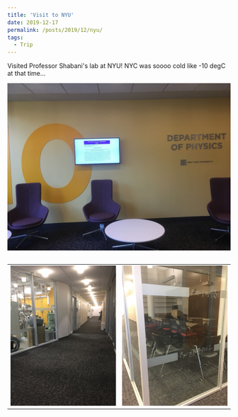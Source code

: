 ```yaml
---
title: 'Visit to NYU'
date: 2019-12-17
permalink: /posts/2019/12/nyu/
tags:
  - Trip
---
```

Visited Professor Shabani's lab at NYU! NYC was soooo cold like -10 degC at that time...

<img src="/images/2021-06-29-12-39-49.png" style="display: block; margin: auto;" />
<br>

<table border="0" cellspacing="0" cellpadding="0">
<tr>
<td><img src="/images/2021-06-29-12-40-47.png"></td>
<td><img src="/images/2021-06-29-12-40-17.png"></td>
</tr>
</table>